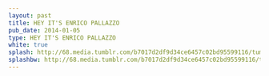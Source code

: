 ```yaml
---
layout: past
title: HEY IT'S ENRICO PALLAZZO
pub_date: 2014-01-05
type: HEY IT'S ENRICO PALLAZZO
white: true
splash: http://68.media.tumblr.com/b7017d2df9d34ce6457c02bd95599116/tumblr_ot5hiosEpi1s771xno1_1280.png
splashbw: http://68.media.tumblr.com/b7017d2df9d34ce6457c02bd95599116/tumblr_ot5hiosEpi1s771xno1_1280.png
---
```


